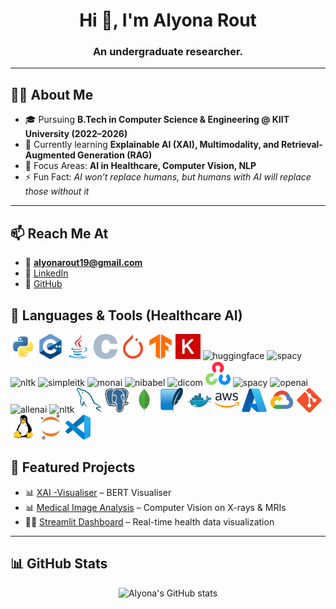 

<h1 align="center">Hi 👋, I'm Alyona Rout</h1>
<h3 align="center">An undergraduate researcher.

---

## 👩‍💻 About Me  

- 🎓 Pursuing **B.Tech in Computer Science & Engineering @ KIIT University (2022–2026)**  
- 🌱 Currently learning **Explainable AI (XAI), Multimodality, and Retrieval-Augmented Generation (RAG)**  
- 🧠 Focus Areas: **AI in Healthcare, Computer Vision, NLP**  
- ⚡ Fun Fact: *AI won’t replace humans, but humans with AI will replace those without it*  

---

## 📫 Reach Me At  
- 📧 **alyonarout19@gmail.com**  
- 💼 [LinkedIn](https://www.linkedin.com/in/alyonarout/)  
- 🐙 [GitHub](https://github.com/alyonarout)  

## 🏥 Languages & Tools (Healthcare AI)  

<p align="left">
  <!-- Core Programming -->
  <img src="https://raw.githubusercontent.com/devicons/devicon/master/icons/python/python-original.svg" alt="python" width="40" height="40"/> 
  <img src="https://raw.githubusercontent.com/devicons/devicon/master/icons/cplusplus/cplusplus-original.svg" alt="cplusplus" width="40" height="40"/> 
  <img src="https://raw.githubusercontent.com/devicons/devicon/master/icons/java/java-original.svg" alt="java" width="40" height="40"/> 
  <img src="https://raw.githubusercontent.com/devicons/devicon/master/icons/c/c-original.svg" alt="c" width="40" height="40"/> 

  <!-- AI/ML & Deep Learning -->
  <img src="https://raw.githubusercontent.com/devicons/devicon/master/icons/pytorch/pytorch-original.svg" alt="pytorch" width="40" height="40"/> 
  <img src="https://raw.githubusercontent.com/devicons/devicon/master/icons/tensorflow/tensorflow-original.svg" alt="tensorflow" width="40" height="40"/> 
  <img src="https://raw.githubusercontent.com/devicons/devicon/master/icons/keras/keras-original.svg" alt="keras" width="40" height="40"/> 
  <img src="https://avatars.githubusercontent.com/u/25720743?s=200&v=4" alt="huggingface" width="40" height="40"/> 
  <img src="https://avatars.githubusercontent.com/u/656794?s=200&v=4" alt="spacy" width="40" height="40"/> 
  <img src="https://avatars.githubusercontent.com/u/27804?s=200&v=4" alt="nltk" width="40" height="40"/> 

  <!-- Medical Imaging -->
  <img src="https://avatars.githubusercontent.com/u/17165623?s=200&v=4" alt="simpleitk" width="40" height="40"/> 
  <img src="https://avatars.githubusercontent.com/u/31963106?s=200&v=4" alt="monai" width="40" height="40"/> 
  <img src="https://avatars.githubusercontent.com/u/33914219?s=200&v=4" alt="nibabel" width="40" height="40"/> 
  <img src="https://avatars.githubusercontent.com/u/1600381?s=200&v=4" alt="dicom" width="40" height="40"/> 
  <img src="https://raw.githubusercontent.com/devicons/devicon/master/icons/opencv/opencv-original.svg" alt="opencv" width="40" height="40"/> 

  <!-- Healthcare NLP -->
  <img src="https://avatars.githubusercontent.com/u/656794?s=200&v=4" alt="spacy" width="40" height="40"/> 
  <img src="https://avatars.githubusercontent.com/u/64069838?s=200&v=4" alt="openai" width="40" height="40"/> 
  <img src="https://avatars.githubusercontent.com/u/19872173?s=200&v=4" alt="allenai" width="40" height="40"/> 
  <img src="https://avatars.githubusercontent.com/u/27804?s=200&v=4" alt="nltk" width="40" height="40"/> 

  <!-- Databases (Healthcare & Imaging) -->
  <img src="https://raw.githubusercontent.com/devicons/devicon/master/icons/mysql/mysql-original.svg" alt="mysql" width="40" height="40"/> 
  <img src="https://raw.githubusercontent.com/devicons/devicon/master/icons/postgresql/postgresql-original.svg" alt="postgresql" width="40" height="40"/> 
  <img src="https://raw.githubusercontent.com/devicons/devicon/master/icons/mongodb/mongodb-original.svg" alt="mongodb" width="40" height="40"/> 
  <img src="https://raw.githubusercontent.com/devicons/devicon/master/icons/sqlite/sqlite-original.svg" alt="sqlite" width="40" height="40"/> 

  <!-- Cloud & Deployment -->
  <img src="https://raw.githubusercontent.com/devicons/devicon/master/icons/docker/docker-original.svg" alt="docker" width="40" height="40"/> 
  <img src="https://raw.githubusercontent.com/devicons/devicon/master/icons/amazonwebservices/amazonwebservices-original.svg" alt="aws" width="40" height="40"/> 
  <img src="https://raw.githubusercontent.com/devicons/devicon/master/icons/azure/azure-original.svg" alt="azure" width="40" height="40"/> 
  <img src="https://raw.githubusercontent.com/devicons/devicon/master/icons/googlecloud/googlecloud-original.svg" alt="gcp" width="40" height="40"/> 

  <!-- Tools -->
  <img src="https://raw.githubusercontent.com/devicons/devicon/master/icons/git/git-original.svg" alt="git" width="40" height="40"/> 
  <img src="https://raw.githubusercontent.com/devicons/devicon/master/icons/linux/linux-original.svg" alt="linux" width="40" height="40"/> 
  <img src="https://raw.githubusercontent.com/devicons/devicon/master/icons/jupyter/jupyter-original.svg" alt="jupyter" width="40" height="40"/> 
  <img src="https://raw.githubusercontent.com/devicons/devicon/master/icons/vscode/vscode-original.svg" alt="vscode" width="40" height="40"/> 
</p>


## 🌟 Featured Projects  
- 📊 [XAI -Visualiser](https://github.com/alyonarout/XAI-Visualizer) – BERT Visualiser 
- 📊 [Medical Image Analysis](https://github.com/alyonarout/ScanWise) – Computer Vision on X-rays & MRIs  
- 🧑‍💻 [Streamlit Dashboard](https://github.com/alyonarout/health-analytics) – Real-time health data visualization  


---

## 📊 GitHub Stats  
<p align="center">
  <img src="https://github-readme-stats.vercel.app/api?username=alyonarout&show_icons=true&theme=radical" alt="Alyona's GitHub stats" />
</p>


